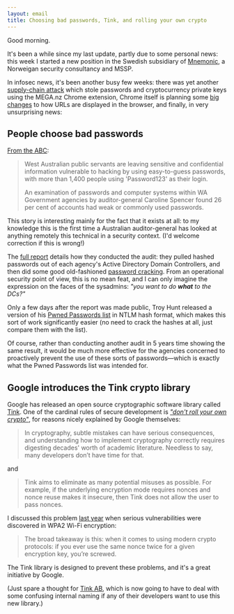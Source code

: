 ```yaml
---
layout: email
title: Choosing bad passwords, Tink, and rolling your own crypto
---
```


Good morning.

It's been a while since my last update, partly due to some personal news: this week I started a new position in the Swedish subsidiary of [Mnemonic](https://www.mnemonic.no/), a Norweigan security consultancy and MSSP.

In infosec news, it's been another busy few weeks: there was yet another [supply-chain attack](https://www.zdnet.com/article/mega-nz-chrome-extension-caught-stealing-passwords-cryptocurrency-private-keys/) which stole passwords and cryptocurrency private keys using the MEGA.nz Chrome extension, Chrome itself is planning some [big changes](https://www.wired.com/story/google-wants-to-kill-the-url) to how URLs are displayed in the browser, and finally, in very unsurprising news:

## People choose bad passwords

[From the ABC](http://www.abc.net.au/news/2018-08-22/weak-passwords-putting-sensitive-wa-data-at-risk-report-finds/10149278):

>West Australian public servants are leaving sensitive and confidential information vulnerable to hacking by using easy-to-guess passwords, with more than 1,400 people using 'Password123' as their login.
>
>An examination of passwords and computer systems within WA Government agencies by auditor-general Caroline Spencer found 26 per cent of accounts had weak or commonly used passwords.

This story is interesting mainly for the fact that it exists at all: to my knowledge this is the first time a Australian auditor-general has looked at anything remotely this technical in a security context. (I'd welcome correction if this is wrong!)

The [full report](https://audit.wa.gov.au/reports-and-publications/reports/information-systems-audit-report-2018/introduction-and-background/) details how they conducted the audit: they pulled hashed passwords out of each agency's Active Directory Domain Controllers, and then did some good old-fashioned [password cracking](https://www.youtube.com/watch?v=nm8nTBhJGXE). From an operational security point of view, this is no mean feat, and I can only imagine the expression on the faces of the sysadmins: _"you want to do **what** to the DCs?"_

Only a few days after the report was made public, Troy Hunt released a version of his [Pwned Passwords list](https://www.troyhunt.com/pwned-passwords-now-as-ntlm-hashes/) in NTLM hash format, which makes this sort of work significantly easier (no need to crack the hashes at all, just compare them with the list).

Of course, rather than conducting another audit in 5 years time showing the same result, it would be much more effective for the agencies concerned to proactively prevent the use of these sorts of passwords—which is exactly what the Pwned Passwords list was intended for.

## Google introduces the Tink crypto library

Google has released an open source cryptographic software library called [Tink](https://security.googleblog.com/2018/08/introducing-tink-cryptographic-software.html). 
One of the cardinal rules of secure development is _["don't roll your own crypto"](https://motherboard.vice.com/en_us/article/wnx8nq/why-you-dont-roll-your-own-crypto)_, for reasons nicely explained by Google themselves:

>In cryptography, subtle mistakes can have serious consequences, and understanding how to implement cryptography correctly requires digesting decades' worth of academic literature. Needless to say, many developers don’t have time for that.

and

>Tink aims to eliminate as many potential misuses as possible. For example, if the underlying encryption mode requires nonces and nonce reuse makes it insecure, then Tink does not allow the user to pass nonces. 

I discussed this problem [last year](https://markeldo.com/Email-update-KRACK-Attacks/) when serious vulnerabilities were discovered in WPA2 Wi-Fi encryption:

>The broad takeaway is this: when it comes to using modern crypto protocols: if you ever use the same nonce twice for a given encryption key, you’re screwed.

The Tink library is designed to prevent these problems, and it's a great initiative by Google.

(Just spare a thought for [Tink AB](https://consumer.tink.se/), which is now going to have to deal with some confusing internal naming if any of their developers want to use this new library.)